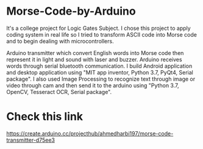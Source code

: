 # Morse-Code-by-Arduino

It's a college project for Logic Gates Subject. I chose this project to apply coding system in real life so I tried to transform ASCII code into Morse code and to begin dealing with microcontrollers.

Arduino transmitter which convert English words into Morse code then represent it in light and sound with laser and buzzer. Arduino receives words through serial bluetooth communication. I build Android application and desktop application using "MIT app inventor, Python 3.7, PyQt4, Serial package". I also used Image Processing to recognize text through image or video through cam and then send it to the arduino using "Python 3.7, OpenCV, Tesseract OCR, Serial package".

# Check this link 

https://create.arduino.cc/projecthub/ahmedharbi197/morse-code-transmitter-d75ee3
